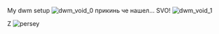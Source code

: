 My dwm setup
![dwm_void_0](https://github.com/user-attachments/assets/ef5cd2a2-908a-41fc-8d21-bfeda08a94d0)
прикинь че нашел... SVO!
![dwm_void_1](https://github.com/user-attachments/assets/f321aca6-fe48-4c52-bc6a-ed1aa677224a)

Z
![persey](https://github.com/user-attachments/assets/e5d0b680-8519-4e2d-8eed-cdbe643a834d)
